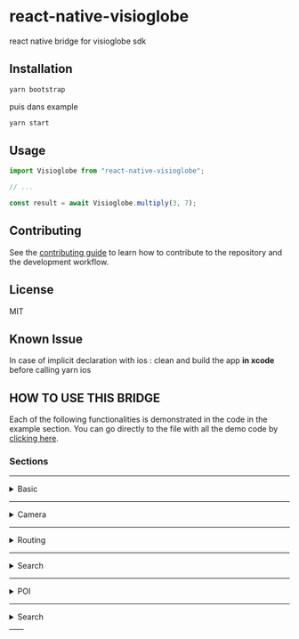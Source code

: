 # react-native-visioglobe

react native bridge for visioglobe sdk

## Installation


```sh
yarn bootstrap 
```

puis dans example 
```sh
yarn start
```

## Usage

```js
import Visioglobe from "react-native-visioglobe";

// ...

const result = await Visioglobe.multiply(3, 7);
```

## Contributing

See the [contributing guide](CONTRIBUTING.md) to learn how to contribute to the repository and the development workflow.

## License

MIT

## Known Issue 

In case of implicit declaration with ios : 
clean and build the app <strong>in xcode</strong> before calling yarn ios 

## HOW TO USE THIS BRIDGE

Each of the following functionalities is demonstrated in the code in the example section. You can
go directly to the file with all the demo code by [clicking here](https://github.com/visioglobe-sas/VisioglobeReactNative/blob/main/example/src/App.tsx).  

### Sections  

____
<details>
<summary> Basic </summary>  
This part show you how to load/unload a map.

### **Display Props**  
This shows you the minimal props you need to have within the VisioMapView component.  
If you have trouble getting any of them, please ask us in our [help platform](https://my.visioglobe.com).

More specifically you have:           
- *Map Hash* : A string to retrieve your map from our server. Using it will allows the map to be updated every time you are using your map is updated from our editor. Is mandatory if Path is not used.
- *Map Secret Code* : Your secret code to load the map. 
- *Map Path* : A string if you want to use a local bundle, please indicate his path here. Note that using a local bundle means, updating it manually when the map is modified. Is mandatory if Hash is not used.  
- *Ref* : a ref to the MapView, mandatory to use this bridge.  

````typescript  
const ref = React.useRef<VisioMapView>(null);
<VisioMapView
        style={{
        style
        }}
        mapHash={"mapHash"}
        mapPath={"mapPath"}
        mapSecret={0}
        ref={ref}
      />
```` 

### **Unload Map View** 
If you want to hide the map, you can using unload map view. You do not need to provide any argument.

`````typescript 
const unloadMapView = () => {
    if (ref.current) {
      ref.current.unloadMapView();
    }
  }
`````

Then you can call it like in the [example](https://github.com/visioglobe-sas/VisioglobeReactNative/blob/main/example/src/App.tsx?plain=1#L207) 
</details> 

____ 
<details>
<summary> Camera </summary>
</details> 

____ 
<details>
    <summary> Routing </summary>
</details> 

____ 
<details>
    <summary> Search </summary>
</details> 

____ 
<details>
    <summary> POI </summary>
</details> 

____ 
<details>
    <summary> Search </summary>
</details> 
____ 


